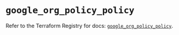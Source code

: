 # `google_org_policy_policy`

Refer to the Terraform Registry for docs: [`google_org_policy_policy`](https://registry.terraform.io/providers/hashicorp/google-beta/6.41.0/docs/resources/google_org_policy_policy).
